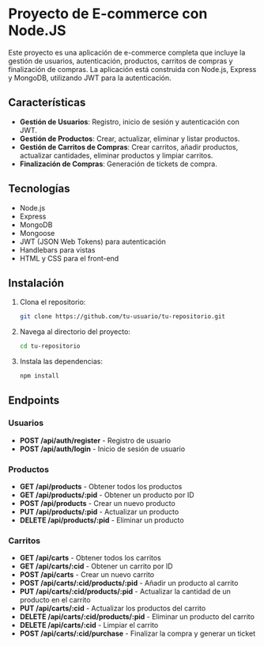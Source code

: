 # Proyecto de E-commerce con Node.JS

Este proyecto es una aplicación de e-commerce completa que incluye la gestión de usuarios, autenticación, productos, carritos de compras y finalización de compras. La aplicación está construida con Node.js, Express y MongoDB, utilizando JWT para la autenticación.

## Características

- **Gestión de Usuarios**: Registro, inicio de sesión y autenticación con JWT.
- **Gestión de Productos**: Crear, actualizar, eliminar y listar productos.
- **Gestión de Carritos de Compras**: Crear carritos, añadir productos, actualizar cantidades, eliminar productos y limpiar carritos.
- **Finalización de Compras**: Generación de tickets de compra.

## Tecnologías

- Node.js
- Express
- MongoDB
- Mongoose
- JWT (JSON Web Tokens) para autenticación
- Handlebars para vistas
- HTML y CSS para el front-end

## Instalación

1. Clona el repositorio:
    ```bash
    git clone https://github.com/tu-usuario/tu-repositorio.git
    ```

2. Navega al directorio del proyecto:
    ```bash
    cd tu-repositorio
    ```

3. Instala las dependencias:
    ```bash
    npm install
    ```

## Endpoints

### Usuarios

- **POST /api/auth/register** - Registro de usuario
- **POST /api/auth/login** - Inicio de sesión de usuario

### Productos

- **GET /api/products** - Obtener todos los productos
- **GET /api/products/:pid** - Obtener un producto por ID
- **POST /api/products** - Crear un nuevo producto
- **PUT /api/products/:pid** - Actualizar un producto
- **DELETE /api/products/:pid** - Eliminar un producto

### Carritos

- **GET /api/carts** - Obtener todos los carritos
- **GET /api/carts/:cid** - Obtener un carrito por ID
- **POST /api/carts** - Crear un nuevo carrito
- **POST /api/carts/:cid/products/:pid** - Añadir un producto al carrito
- **PUT /api/carts/:cid/products/:pid** - Actualizar la cantidad de un producto en el carrito
- **PUT /api/carts/:cid** - Actualizar los productos del carrito
- **DELETE /api/carts/:cid/products/:pid** - Eliminar un producto del carrito
- **DELETE /api/carts/:cid** - Limpiar el carrito
- **POST /api/carts/:cid/purchase** - Finalizar la compra y generar un ticket

